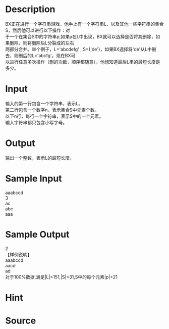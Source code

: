 
# Description

<div class="content"><div>BX正在进行一个字符串游戏，他手上有一个字符串L，以及其他一些字符串的集合S，然后他可以进行以下操作：对</div>
<div>于一个在集合S中的字符串p,如果p在L中出现，BX就可以选择是否将其删除，如果删除，则将删除后L分裂成的左右</div>
<div>两部分合并。举个例子，L=&#39;abcdefg&#39; , S={&#39;de&#39;}，如果BX选择将&#39;de&#39;从L中删去，则删后的L=&#39;abcfg&#39;。现在BX可</div>
<div>以进行任意多次操作（删的次数，顺序都随意），他想知道最后L串的最短长度是多少。</div></div>

# Input

<div class="content"><div>输入的第一行包含一个字符串，表示L。</div>
<div>第二行包含一个数字n，表示集合S中元素个数。</div>
<div>以下n行，每行一个字符串，表示S中的一个元素。</div>
<div>输入字符串都只包含小写字母。</div></div>

# Output

<div class="content"><p>输出一个整数，表示L的最短长度。</p></div>

# Sample Input

<div class="content"><span class="sampledata">aaabccd<br/>
3<br/>
ac<br/>
abc<br/>
aaa<br/>
</span></div>

# Sample Output

<div class="content"><span class="sampledata">2<br/>
【样例说明】<br/>
aaabccd<br/>
aacd<br/>
ad<br/>
对于100%数据,满足|L|&lt;151,|S|&lt;31,S中的每个元素|p|&lt;21</span></div>

# Hint

<div class="content"><p></p></div>

# Source

<div class="content"><p><a href="problemset.php?search="></a></p></div>

